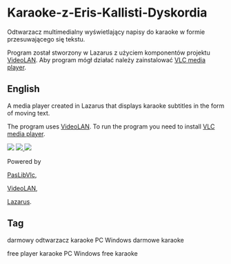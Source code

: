 # Karaoke-z-Eris-Kallisti-Dyskordia

Odtwarzacz multimedialny wyświetlający napisy do karaoke w formie przesuwającego się tekstu.

Program został stworzony w Lazarus z użyciem komponentów projektu [VideoLAN](http://www.videolan.org).
Aby program mógł działać należy zainstalować [VLC media player](http://www.videolan.org).


## English

A media player created in Lazarus that displays karaoke subtitles in the form of moving text. 

The program uses [VideoLAN](http://www.videolan.org).
To run the program you need to install [VLC media player](http://www.videolan.org).


<img src="https://github.com/jacek-mulawka/Karaoke-z-Eris-Kallisti-Dyskordia/blob/main/Gallery/Karaoke%20z%20Eris%20Kallisti%20Dyskordia%2001.jpg">

<a href="https://github.com/jacek-mulawka/Karaoke-z-Eris-Kallisti-Dyskordia/blob/main/Gallery/Karaoke%20z%20Eris%20Kallisti%20Dyskordia%2002.jpg">
  <img src="https://github.com/jacek-mulawka/Karaoke-z-Eris-Kallisti-Dyskordia/blob/main/Gallery/M/Karaoke%20z%20Eris%20Kallisti%20Dyskordia%2002%20m.jpg">
</a>

<a href="https://github.com/jacek-mulawka/Karaoke-z-Eris-Kallisti-Dyskordia/blob/main/Gallery/Karaoke%20z%20Eris%20Kallisti%20Dyskordia%2003.jpg">
  <img src="https://github.com/jacek-mulawka/Karaoke-z-Eris-Kallisti-Dyskordia/blob/main/Gallery/M/Karaoke%20z%20Eris%20Kallisti%20Dyskordia%2003%20m.jpg">
</a>


Powered by

[PasLibVlc](https://prog.olsztyn.pl/paslibvlc/),

[VideoLAN](http://www.videolan.org),

[Lazarus](https://www.lazarus-ide.org).


## Tag
darmowy odtwarzacz karaoke PC Windows darmowe karaoke

free player karaoke PC Windows free karaoke
